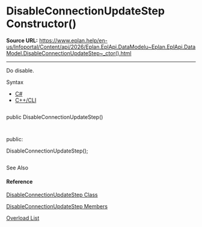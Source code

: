 # DisableConnectionUpdateStep Constructor()

**Source URL:** https://www.eplan.help/en-us/Infoportal/Content/api/2026/Eplan.EplApi.DataModelu~Eplan.EplApi.DataModel.DisableConnectionUpdateStep~_ctor().html

---

Do disable.

Syntax

- [C#](#i-syntax-CS)
- [C++/CLI](#i-syntax-CPP2005)

```
```
public DisableConnectionUpdateStep()
```
```

```
```
public:
DisableConnectionUpdateStep();
```
```



See Also

#### Reference

[DisableConnectionUpdateStep Class](Eplan.EplApi.DataModelu~Eplan.EplApi.DataModel.DisableConnectionUpdateStep.html)
  
[DisableConnectionUpdateStep Members](Eplan.EplApi.DataModelu~Eplan.EplApi.DataModel.DisableConnectionUpdateStep_members.html)
  
[Overload List](Eplan.EplApi.DataModelu~Eplan.EplApi.DataModel.DisableConnectionUpdateStep~_ctor.html)